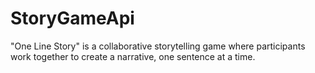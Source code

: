# StoryGameApi
"One Line Story" is a collaborative storytelling game where participants work together to create a narrative, one sentence at a time. 
